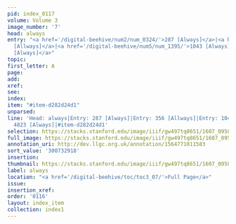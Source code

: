 ```yaml
---
pid: index_0117
volume: Volume 3
image_number: '7'
head: always
entry: "<a href='/digital-beehive/num2/num_0324/'>287 [Always]</a>|<a href='/digital-beehive/num2/num_0420/'>356
  [Allways]</a>|<a href='/digital-beehive/num5/num_1395/'>1043 [Always]</a>|<a href='/digital-beehive/num11/num_3518/'>4823
  [Always]</a>"
topic:
first_letter: A
page:
add:
xref:
see:
index:
item: "#item-d282d24d1"
unparsed:
line: 'Head: always|Entry: 287 [Always]|Entry: 356 [Allways]|Entry: 1043 [Always]|Entry:
  4823 [Always]|#item-d282d24d1'
selection: https://stacks.stanford.edu/image/iiif/gw497tq8651/1607_0950/1584,2918,647,166/full/0/default.jpg
full_image: https://stacks.stanford.edu/image/iiif/gw497tq8651/1607_0950/full/full/0/default.jpg
annotation_uri: http://dev.llgc.org.uk/annotation/1564771011583
sort_value: '300732918'
insertion:
thumbnail: https://stacks.stanford.edu/image/iiif/gw497tq8651/1607_0950/1584,2918,647,166/150,/0/default.jpg
label: always
location: "<a href='/digital-beehive/toc/toc3_07/'>Full Page</a>"
issue:
insertion_xref:
order: '0116'
layout: index_item
collection: index1
---
```

